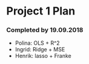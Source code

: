 # Project 1 Plan

### Completed by 19.09.2018
- Polina: OLS + R^2
- Ingrid: Ridge + MSE
- Henrik: lasso + Franke